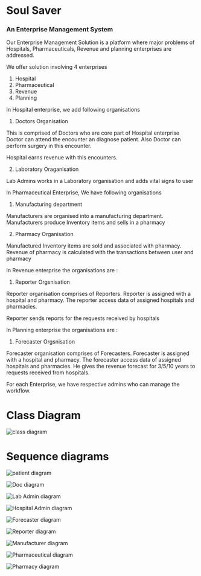# Soul Saver

### An Enterprise Management System

Our Enterprise Management Solution is a platform where major problems of Hospitals, Pharmaceuticals, Revenue and planning enterprises are addressed.

We offer solution involving 4 enterprises

1. Hospital
2. Pharmaceutical
3. Revenue
4. Planning

In Hospital enterprise, we add following organisations

1. Doctors Organisation

This is comprised of Doctors who are core part of Hospital enterprise
Doctor can attend the encounter an diagnose patient. Also Doctor can perform surgery in this encounter. 

Hospital earns revenue with this encounters.

2. Laboratory Oraganisation

Lab Admins works in a Laboratory organisation and adds vital signs to user

In Pharmaceutical Enterprise, We have following organisations

1. Manufacturing department 

Manufacturers are organised into a manufacturing department. Manufacturers produce Inventory items and sells in a pharmacy

2. Pharmacy Organisation

Manufactured Inventory items are sold and associated with pharmacy. Revenue of pharmacy is calculated with the transactions between user and pharmacy

In Revenue enterprise the organisations are :

1. Reporter Orgsnisation

Reporter organisation comprises of Reporters. Reporter is assigned with a hospital and pharmacy. The reporter access data of assigned hospitals and pharmacies. 

Reporter sends reports for the requests received by hospitals

In Planning enterprise the organisations are :

1. Forecaster Orgsnisation

Forecaster organisation comprises of Forecasters. Forecaster is assigned with a hospital and pharmacy. The forecaster access data of assigned hospitals and pharmacies. He gives the revenue forecast for 3/5/10 years to requests received from hospitals.

For each Enterprise, we have respective admins who can manage the workflow.

# Class Diagram

![class diagram](./screenshots/class.png)

# Sequence diagrams

![patient diagram](./screenshots/Patient.png)

![Doc diagram](./screenshots/Doc.png)

![Lab Admin diagram](./screenshots/LabAdmin.png)

![Hospital Admin diagram](./screenshots/HADMIN.png)

![Forecaster diagram](./screenshots/Forecaster.png)

![Reporter diagram](./screenshots/Reporter.png)

![Manufacturer diagram](./screenshots/Manufacturer.png)

![Pharmaceutical diagram](./screenshots/CADMIN.png)

![Pharmacy diagram](./screenshots/Pharmacy.png)








